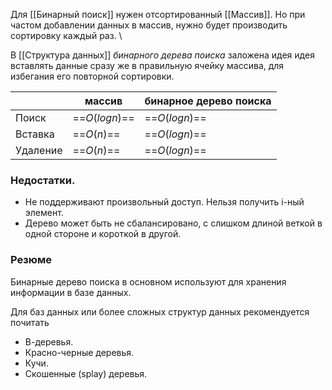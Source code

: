 Для [[Бинарный поиск]] нужен отсортированный [[Массив]]. Но при частом добавлении данных в массив, нужно будет производить сортировку каждый раз. \

В [[Cтруктура данных]] *бинарного дерева поиска* заложена идея  идея вставлять данные сразу же в правильную ячейку массива, для избегания его повторной сортировки.



|          | массив         | бинарное дерево поиска |
| -------- | -------------- | ---------------------- |
| Поиск    | ==$O(log n)$== | ==$O(log n)$==         |
| Вставка  | ==$O(n)$==     | ==$O(log n)$==         |
| Удаление | ==$O(n)$==     | ==$O(log n)$==         |

### Недостатки.
- Не поддерживают произвольный доступ. Нельзя получить i-ный элемент.
- Дерево может быть не сбалансировано, с слишком длиной веткой в одной стороне и короткой в другой.

### Резюме

Бинарные дерево поиска в основном используют для хранения информации в базе данных.

Для баз данных или более сложных структур данных рекомендуется почитать 
- В-деревья.
- Красно-черные деревья.
- Кучи.
- Скошенные (splay) деревья.